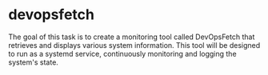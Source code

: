 # devopsfetch
 The goal of this task is to create a monitoring tool called DevOpsFetch that retrieves and displays various system information. This tool will be designed to run as a systemd service, continuously monitoring and logging the system's state.

